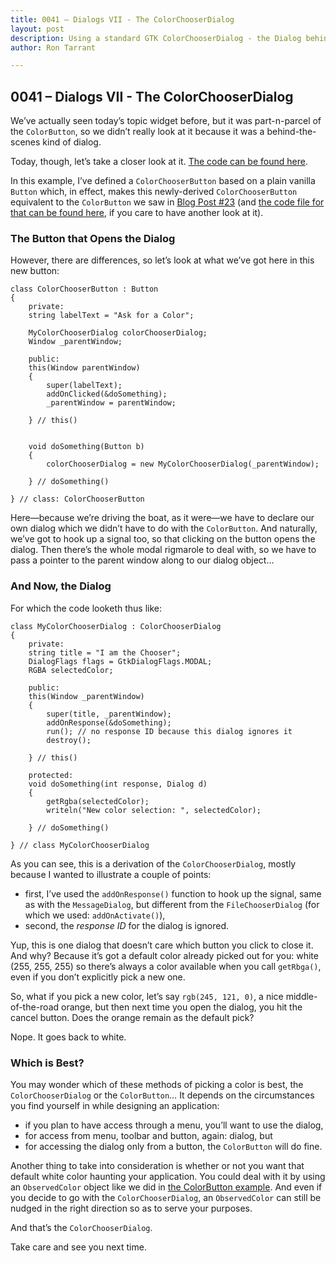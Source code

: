 ```yaml
---
title: 0041 – Dialogs VII - The ColorChooserDialog
layout: post
description: Using a standard GTK ColorChooserDialog - the Dialog behind the ColorChooserButton - a D-language tutorial.
author: Ron Tarrant

---
```


## 0041 – Dialogs VII - The ColorChooserDialog

We’ve actually seen today’s topic widget before, but it was part-n-parcel of the `ColorButton`, so we didn’t really look at it because it was a behind-the-scenes kind of dialog.

Today, though, let’s take a closer look at it. [The code can be found here]( https://github.com/rontarrant/gtkDcoding/blob/master/013_dialogs/dialog_013_07_ColorChooserDialog.d).

In this example, I’ve defined a `ColorChooserButton` based on a plain vanilla `Button` which, in effect, makes this newly-derived `ColorChooserButton` equivalent to the `ColorButton` we saw in [Blog Post #23]( http://gtkdcoding.com/2019/04/02/0023-radio-and-color-buttons.html) (and [the code file for that can be found here]( https://github.com/rontarrant/gtkDcoding/blob/master/010_more_buttons/button_010_02_colorbutton.d), if you care to have another look at it).

### The Button that Opens the Dialog

However, there are differences, so let’s look at what we’ve got here in this new button: 

	class ColorChooserButton : Button
	{
		private:
		string labelText = "Ask for a Color";
		
		MyColorChooserDialog colorChooserDialog;
		Window _parentWindow;
		
		public:
		this(Window parentWindow)
		{
			super(labelText);
			addOnClicked(&doSomething);
			_parentWindow = parentWindow;
			
		} // this()
		
		
		void doSomething(Button b)
		{
			colorChooserDialog = new MyColorChooserDialog(_parentWindow);
			
		} // doSomething()
	
	} // class: ColorChooserButton

Here—because we’re driving the boat, as it were—we have to declare our own dialog which we didn’t have to do with the `ColorButton`. And naturally, we’ve got to hook up a signal too, so that clicking on the button opens the dialog. Then there’s the whole modal rigmarole to deal with, so we have to pass a pointer to the parent window along to our dialog object…

### And Now, the Dialog

For which the code looketh thus like:

	class MyColorChooserDialog : ColorChooserDialog
	{
		private:
		string title = "I am the Chooser";
		DialogFlags flags = GtkDialogFlags.MODAL;
		RGBA selectedColor;
	
		public:
		this(Window _parentWindow)
		{
			super(title, _parentWindow);
			addOnResponse(&doSomething);
			run(); // no response ID because this dialog ignores it
			destroy();
			
		} // this()
	
		protected:
		void doSomething(int response, Dialog d)
		{
			getRgba(selectedColor);
			writeln("New color selection: ", selectedColor);
			
		} // doSomething()
		
	} // class MyColorChooserDialog

As you can see, this is a derivation of the `ColorChooserDialog`, mostly because I wanted to illustrate a couple of points:

- first, I’ve used the `addOnResponse()` function to hook up the signal, same as with the `MessageDialog`, but different from the `FileChooserDialog` (for which we used: `addOnActivate()`),
- second, the *response ID* for the dialog is ignored.

Yup, this is one dialog that doesn’t care which button you click to close it. And why? Because it’s got a default color already picked out for you: white (255, 255, 255) so there’s always a color available when you call `getRbga()`, even if you don’t explicitly pick a new one.

So, what if you pick a new color, let’s say `rgb(245, 121, 0)`, a nice middle-of-the-road orange, but then next time you open the dialog, you hit the cancel button. Does the orange remain as the default pick?

Nope. It goes back to white.

### Which is Best?

You may wonder which of these methods of picking a color is best, the `ColorChooserDialog` or the `ColorButton`… It depends on the circumstances you find yourself in while designing an application:

- if you plan to have access through a menu, you’ll want to use the dialog,
- for access from menu, toolbar and button, again: dialog, but
- for accessing the dialog only from a button, the `ColorButton` will do fine.

Another thing to take into consideration is whether or not you want that default white color haunting your application. You could deal with it by using an `ObservedColor` object like we did in [the ColorButton example]( https://github.com/rontarrant/gtkDcoding/blob/master/010_more_buttons/button_010_02_colorbutton.d). And even if you decide to go with the `ColorChooserDialog`, an `ObservedColor` can still be nudged in the right direction so as to serve your purposes.

And that’s the `ColorChooserDialog`.

Take care and see you next time.
